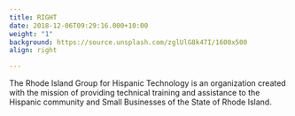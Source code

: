 ```yaml
---
title: RIGHT
date: 2018-12-06T09:29:16.000+10:00
weight: "1"
background: https://source.unsplash.com/zglUlG8k47I/1600x500
align: right

---
```

The Rhode Island Group for Hispanic Technology is an organization created with the mission of providing technical training and assistance to the Hispanic community and Small Businesses of the State of Rhode Island.